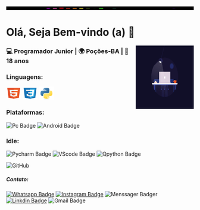 <img src="images/carregando.gif" height="10" width="1000" alt="Gif Animado">
<div>
  <h1>Olá, Seja Bem-vindo (a) 👋</h1>
  
  <img align="right" alt="Animação" height="170" width="156" src="images/dev.gif">

  ### 💻 Programador Junior | 🌍 Poções-BA | 🎈 18 anos
  
  <h3>Linguagens:</h3>
  <img align="center" alt="HTML" height="30" width="40" src="https://raw.githubusercontent.com/devicons/devicon/master/icons/html5/html5-original.svg">
  <img align="center" alt="CSS" height="30" width="40" src="https://raw.githubusercontent.com/devicons/devicon/master/icons/css3/css3-original.svg">
  <img align="center" alt="Python" height="36" width="40" src="https://raw.githubusercontent.com/devicons/devicon/master/icons/python/python-original.svg">
</div>

### Plataformas:
![Pc Badge](https://img.shields.io/badge/Windows-0078D6?style=flat&logo=windows&logoColor=white)
![Android Badge](https://img.shields.io/badge/Android-3DDC84?style=flat&logo=android&logoColor=white)

### Idle:
![Pycharm Badge](https://img.shields.io/badge/pycharm-143?style=flat&logo=pycharm&logoColor=black&color=black&labelColor=green)
![VScode Badge](https://img.shields.io/badge/VScode-6C33AF?logo=visual%20studio)
![Qpython Badge](https://img.shields.io/badge/PyDroid-blue?style=flat&logo=android&logoColor=white)

![GitHub](https://github-readme-streak-stats.herokuapp.com/?user=Cailtom&theme=blue-green)

<p>
  <h5>Contato:</h1>
</p>

[![Whatsapp Badge](https://img.shields.io/badge/-WhatsApp-57D153?style=plastic&logo=whatsapp&logoColor=white)](https://wa.me/557799328936?text=%20)
[![Instagram Badge](https://img.shields.io/badge/-Instagram-E4405F?style=plastic&logo=Instagram&logoColor=white)](https://www.instagram.com/cailtom_oliveyra02)
![Menssager Badger](https://img.shields.io/badge/Messenger-00B2FF?style=plastic&logo=messenger&logoColor=white)
[![Linkdin Badge](https://img.shields.io/badge/-Linkedln-0077B5?style=plastic&logo=linkedin&logoColor=white)](https://www.linkedin.com/in/cailton-oliveira)
![Gmail Badge](https://img.shields.io/badge/Gmail-D14836?style=plastic&logo=gmail&logoColor=white)
 
